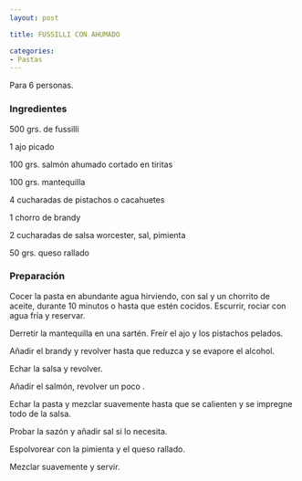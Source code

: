 ```yaml
---
layout: post

title: FUSSILLI CON AHUMADO

categories:
- Pastas
---
```

Para 6 personas.

<h3>Ingredientes</h3>

500 grs. de fussilli

1 ajo picado

100 grs. salmón ahumado cortado en tiritas

100 grs. mantequilla

4 cucharadas de pistachos o cacahuetes

1 chorro de brandy

2 cucharadas de salsa worcester, sal, pimienta

50 grs. queso rallado

<h3>Preparación</h3>

Cocer la pasta en abundante agua hirviendo, con sal y un chorrito de aceite, durante 10 minutos o hasta que estén cocidos. Escurrir, rociar con agua fría y reservar.

Derretir la mantequilla en una sartén. Freír el ajo y los pistachos pelados.

Añadir el brandy y revolver hasta que reduzca y se evapore el alcohol.

Echar la salsa y revolver.

Añadir el salmón, revolver un poco .

Echar la pasta y mezclar suavemente hasta que se calienten y se impregne todo de la salsa.

Probar la sazón y añadir sal si lo necesita.

Espolvorear con la pimienta y el queso rallado.

Mezclar suavemente y servir.

